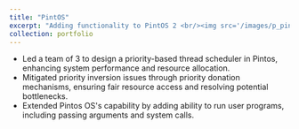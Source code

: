 ```yaml
---
title: "PintOS"
excerpt: "Adding functionality to PintOS 2 <br/><img src='/images/p_pintos.png' width=400 height=240>"
collection: portfolio
---
```

* Led a team of 3 to design a priority-based thread scheduler in Pintos, enhancing system performance and resource allocation.
* Mitigated priority inversion issues through priority donation mechanisms, ensuring fair resource access and resolving potential bottlenecks.
* Extended Pintos OS's capability by adding ability to run user programs, including passing arguments and system calls.
